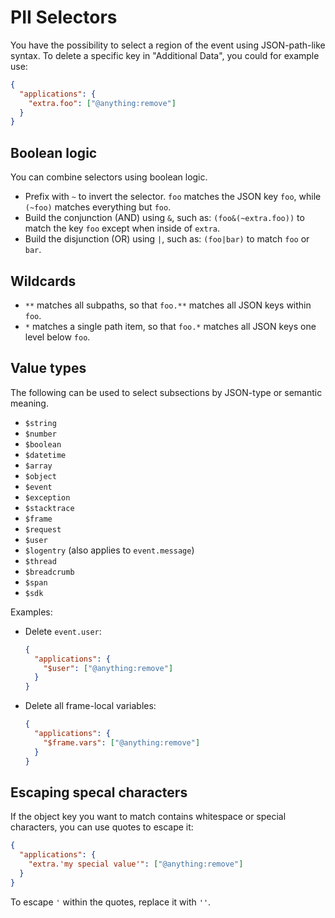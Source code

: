 # PII Selectors

You have the possibility to select a region of the event using JSON-path-like syntax. To delete a specific key in "Additional Data", you could for example use:

```json
{
  "applications": {
    "extra.foo": ["@anything:remove"]
  }
}
```

## Boolean logic

You can combine selectors using boolean logic.

* Prefix with `~` to invert the selector. `foo` matches the JSON key `foo`, while `(~foo)` matches everything but `foo`.
* Build the conjunction (AND) using `&`, such as: `(foo&(~extra.foo))` to match the key `foo` except when inside of `extra`.
* Build the disjunction (OR) using `|`, such as: `(foo|bar)` to match `foo` or `bar`.

## Wildcards

* `**` matches all subpaths, so that `foo.**` matches all JSON keys within `foo`.
* `*` matches a single path item, so that `foo.*` matches all JSON keys one level below `foo`.

## Value types

The following can be used to select subsections by JSON-type or semantic meaning.

* `$string`
* `$number`
* `$boolean`
* `$datetime`
* `$array`
* `$object`
* `$event`
* `$exception`
* `$stacktrace`
* `$frame`
* `$request`
* `$user`
* `$logentry` (also applies to `event.message`)
* `$thread`
* `$breadcrumb`
* `$span`
* `$sdk`

Examples:

* Delete `event.user`:

  ```json
  {
    "applications": {
      "$user": ["@anything:remove"]
    }
  }
  ```

* Delete all frame-local variables:

  ```json
  {
    "applications": {
      "$frame.vars": ["@anything:remove"]
    }
  }
  ```

## Escaping specal characters

If the object key you want to match contains whitespace or special characters, you can use quotes to escape it:

```json
{
  "applications": {
    "extra.'my special value'": ["@anything:remove"]
  }
}
```

To escape `'` within the quotes, replace it with `''`.
